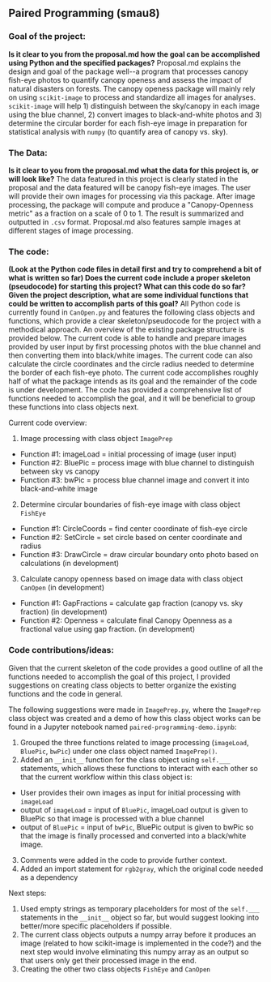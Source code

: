 ## Paired Programming (smau8)

### Goal of the project: 
**Is it clear to you from the proposal.md how the goal can be accomplished using Python and the specified packages?**
Proposal.md explains the design and goal of the package well--a program that processes canopy fish-eye photos to quantify canopy openess and assess the impact of natural disasters on forests. The canopy openess package will mainly rely on using `scikit-image` to process and standardize all images for analyses. `scikit-image` will help 1) distinguish between the sky/canopy in each image using the blue channel, 2) convert images to black-and-white photos and 3) determine the circular border for each fish-eye image in preparation for statistical analysis with `numpy` (to quantify area of canopy vs. sky). 


### The Data: 
**Is it clear to you from the proposal.md what the data for this project is, or will look like?**
The data featured in this project is clearly stated in the proposal and the data featured will be canopy fish-eye images. The user will provide their own images for processing via this package. After image processing, the package will compute and produce a "Canopy-Openness metric" as a fraction on a scale of 0 to 1. The result is summarized and outputted in `.csv` format. Proposal.md also features sample images at different stages of image processing.


### The code: 
**(Look at the Python code files in detail first and try to comprehend a bit of what is written so far)
Does the current code include a proper skeleton (pseudocode) for starting this project?
What can this code do so far?
Given the project description, what are some individual functions that could be written to accomplish parts of this goal?**
All Python code is currently found in `CanOpen.py` and features the following class objects and functions, which provide a clear skeleton/pseudocode for the project with a methodical approach. An overview of the existing package structure is provided below. The current code is able to handle and prepare images provided by user input by first processing photos with the blue channel and then converting them into black/white images. The current code can also calculate the circle coordinates and the circle radius needed to determine the border of each fish-eye photo. The current code accomplishes roughly half of what the package intends as its goal and the remainder of the code is under development. The code has provided a comprehensive list of functions needed to accomplish the goal, and it will be beneficial to group these functions into class objects next.

Current code overview:
1. Image processing with class object `ImagePrep`
- Function #1: imageLoad = initial processing of image (user input)
- Function #2: BluePic = process image with blue channel to distinguish between sky vs canopy
- Function #3: bwPic = process blue channel image and convert it into black-and-white image
2. Determine circular boundaries of fish-eye image with class object `FishEye`
- Function #1: CircleCoords = find center coordinate of fish-eye circle
- Function #2: SetCircle = set circle based on center coordinate and radius
- Function #3: DrawCircle = draw circular boundary onto photo based on calculations (in development)
3. Calculate canopy openness based on image data with class object `CanOpen` (in development)
- Function #1: GapFractions = calculate gap fraction (canopy vs. sky fraction) (in development)
- Function #2: Openness = calculate final Canopy Openness as a fractional value using gap fraction. (in development)


### Code contributions/ideas: 
Given that the current skeleton of the code provides a good outline of all the functions needed to accomplish the goal of this project, I provided suggestions on creating class objects to better organize the existing functions and the code in general. 

The following suggestions were made in `ImagePrep.py`, where the `ImagePrep` class object was created and a demo of how this class object works can be found in a Jupyter notebook named `paired-programming-demo.ipynb`:
1. Grouped the three functions related to image processing (`imageLoad`, `BluePic`, `bwPic`) under one class object named `ImagePrep()`. 
2. Added an `__init__` function for the class object using `self.___` statements, which allows these functions to interact with each other so that the current workflow within this class object is:
- User provides their own images as input for initial processing with `imageLoad`
- output of `imageLoad` = input of `BluePic`, imageLoad output is given to BluePic so that image is processed with a blue channel
- output of `BluePic` = input of `bwPic`, BluePic output is given to bwPic so that the image is finally processed and converted into a black/white image.
3. Comments were added in the code to provide further context.
4. Added an import statement for `rgb2gray`, which the original code needed as a dependency

Next steps:
1. Used empty strings as temporary placeholders for most of the `self.___` statements in the `__init__` object so far, but would suggest looking into better/more specific placeholders if possible.
2. The current class objects outputs a numpy array before it produces an image (related to how scikit-image is implemented in the code?) and the next step would involve eliminating this numpy array as an output so that users only get their processed image in the end. 
3. Creating the other two class objects `FishEye` and `CanOpen`